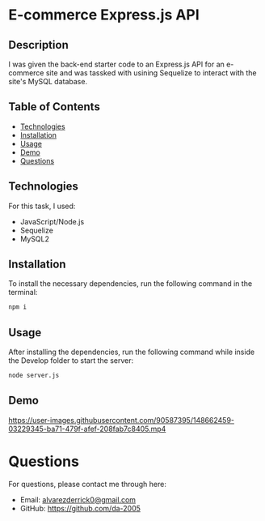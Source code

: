 # E-commerce Express.js API

## Description
I was given the back-end starter code to an Express.js API for an e-commerce site and was tassked with usining Sequelize to interact with the site's MySQL database.

## Table of Contents
* [Technologies](#Technologies)
* [Installation](#Installation)
* [Usage](#Usage)
* [Demo](#Demo)
* [Questions](#Questions)

## Technologies
For this task, I used:
* JavaScript/Node.js
* Sequelize
* MySQL2

## Installation
To install the necessary dependencies, run the following command in the terminal:
```md
npm i
```

## Usage
After installing the dependencies, run the following command while inside the Develop folder to start the server:
```md
node server.js
```

## Demo
https://user-images.githubusercontent.com/90587395/148662459-03229345-ba71-479f-afef-208fab7c8405.mp4

# Questions
For questions, please contact me through here:
* Email: alvarezderrick0@gmail.com
* GitHub: https://github.com/da-2005